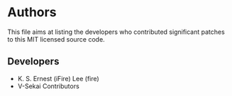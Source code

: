 # Authors

This file aims at listing the developers who contributed significant patches to this MIT licensed source code.

## Developers

* K. S. Ernest (iFire) Lee (fire)
* V-Sekai Contributors
